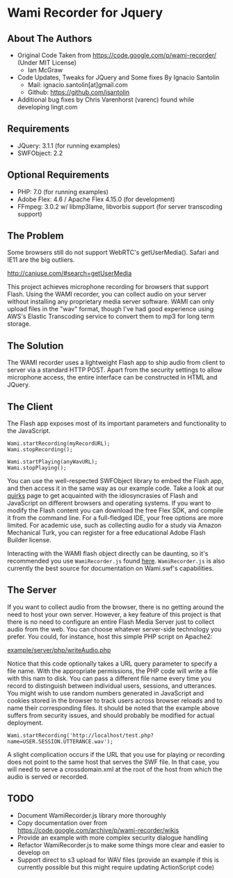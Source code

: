 Wami Recorder for Jquery
================================================

About The Authors
-----------------
* Original Code Taken from https://code.google.com/p/wami-recorder/ (Under MIT License)
    - Ian McGraw
* Code Updates, Tweaks for JQuery and Some fixes By Ignacio Santolin
	- Mail: ignacio.santolin[at]gmail.com
	- Github: https://github.com/isantolin
* Additional bug fixes by Chris Varenhorst (varenc) found while developing lingt.com

Requirements
-----------------
- JQuery: 3.1.1 (for running examples)
- SWFObject: 2.2

Optional Requirements
-----------------
- PHP: 7.0 (for running examples)
- Adobe Flex: 4.6 / Apache Flex 4.15.0 (for development)
- FFmpeg: 3.0.2 w/ libmp3lame, libvorbis support (for server transcoding support)

The Problem
-----------
Some browsers still do not support WebRTC's getUserMedia().  Safari and IE11 are the big outliers.

http://caniuse.com/#search=getUserMedia

This project achieves microphone recording for browsers that support Flash. Using the WAMI recorder, you can collect audio on your server without installing any proprietary media server software.  WAMI can only upload
files in the "wav" format, though I've had good experience using AWS's Elastic Transcoding service to convert them to mp3 for long term storage.

The Solution
------------
The WAMI recorder uses a lightweight Flash app to ship audio from client to server via a standard HTTP POST. Apart from the security settings to allow microphone access, the entire interface can be constructed in HTML and JQuery.

The Client
----------
The Flash app exposes most of its important parameters and functionality to the JavaScript.

```
Wami.startRecording(myRecordURL);
Wami.stopRecording();

Wami.startPlaying(anyWavURL);
Wami.stopPlaying();
```

You can use the well-respected SWFObject library to embed the Flash app, and then access it in the same way as our example code. Take a look at our [quirks](https://code.google.com/p/wami-recorder/wiki/Quirks) page to get acquainted with the idiosyncrasies of Flash and JavaScript on different browsers and operating systems.
If you want to modify the Flash content you can download the free Flex SDK, and compile it from the command line. For a full-fledged IDE, your free options are more limited. For academic use, such as collecting audio for a study via Amazon Mechanical Turk, you can register for a free educational Adobe Flash Builder license.

Interacting with the WAMI flash object directly can be daunting, so it's recommended you use `WamiRecorder.js` found [here](example/client/js/WamiRecorder.js). `WamiRecorder.js` is also currently the best source for documentation on Wami.swf's capabilities.

The Server
----------
If you want to collect audio from the browser, there is no getting around the need to host your own server. However, a key feature of this project is that there is no need to configure an entire Flash Media Server just to collect audio from the web. You can choose whatever server-side technology you prefer. You could, for instance, host this simple PHP script on Apache2:

[example/server/php/writeAudio.php](example/server/php/writeAudio.php)

Notice that this code optionally takes a URL query parameter to specify a file name. With the appropriate permissions, the PHP code will write a file with this nam to disk. You can pass a different file name every time you record to distinguish between individual users, sessions, and utterances. You might wish to use random numbers generated in JavaScript and cookies stored in the browser to track users across browser reloads and to name their corresponding files. It should be noted that the example above suffers from security issues, and should probably be modified for actual deployment.

```
Wami.startRecording('http://localhost/test.php?name=USER.SESSION.UTTERANCE.wav');
```

A slight complication occurs if the URL that you use for playing or recording does not point to the same host that serves the SWF file. In that case, you will need to serve a crossdomain.xml at the root of the host from which the audio is served or recorded.



TODO
----------
- Document WamiRecorder.js library more thoroughly
- Copy documentation over from https://code.google.com/archive/p/wami-recorder/wikis
- Provide an example with more complex security dialogue handling
- Refactor WamiRecorder.js to make some things more clear and easier to develop on
- Support direct to s3 upload for WAV files (provide an example if this is currently possible but this might require updating ActionScript code)
